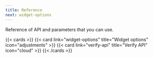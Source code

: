 ```yaml
---
title: Reference
next: widget-options
---
```


Reference of API and parameters that you can use.

<!--more-->

{{< cards >}}
  {{< card link="widget-options" title="Widget options" icon="adjustments" >}}
  {{< card link="verify-api" title="Verify API" icon="cloud" >}}
{{< /cards >}}